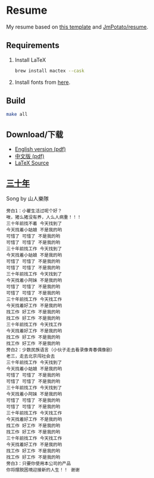 # Resume

My resume based on [this template](https://github.com/billryan/resume) and [JmPotato/resume](https://github.com/JmPotato/resume).

## Requirements

1. Install LaTeX

    ```bash
    brew install mactex --cask
    ```

2. Install fonts from [here](https://github.com/adobe-fonts/source-han-sans/tree/release).

## Build

```bash
make all
```

## Download/下载

- [English version (pdf)](./resume.pdf)
- [中文版 (pdf)](./resume-zh.pdf)
- [LaTeX Source](./resume.tex)

## [三十年](https://open.spotify.com/track/0MneDYddjZUb5YcifFRJcn?autoplay=true)

Song by 山人樂隊

```text
旁白1：小瞿生活过呢个好？
唉，猪么猪没有养，人么人病重！！！
三十年前找不着 今天找到了
今天找着小姑娘 不是我的哟
可惜了 可惜了 不是我的哟
可惜了 可惜了 不是我的哟
三十年前找工作 今天找到了
今天找着小姑娘 不是我的哟
可惜了 可惜了 不是我的哟
可惜了 可惜了 不是我的哟
三十年前找工作 今天找到了
今天找着小阿妹 不是我的哟
可惜了 可惜了 不是我的哟
可惜了 可惜了 不是我的哟
三十年前找工作 今天找工作
今天找着好工作 不是我的哟
找工作 好工作 不是我的哟
找工作 好工作 不是我的哟
三十年前找工作 今天找工作
今天找着好工作 不是我的哟
找工作 好工作 不是我的哟
找工作 好工作 不是我的哟
旁白2：少数民族语言（小伙子走去看录像青春偶像剧）
老三，走去北京闯社会去
三十年前找工作 今天找到了
今天找着小姑娘 不是我的哟
可惜了 可惜了 不是我的哟
可惜了 可惜了 不是我的哟
三十年前找工作 今天找到了
今天找着小阿妹 不是我的哟
可惜了 可惜了 不是我的哟
可惜了 可惜了 不是我的哟
三十年前找工作 今天找工作
今天找着好工作 不是我的哟
找工作 好工作 不是我的哟
找工作 好工作 不是我的哟
三十年前找工作 今天找工作
今天找着好工作 不是我的哟
找工作 好工作 不是我的哟
找工作 好工作 不是我的哟
旁白3：只要你使用本公司的产品
你将摆脱困境迎接新的人生！！ 谢谢
```
